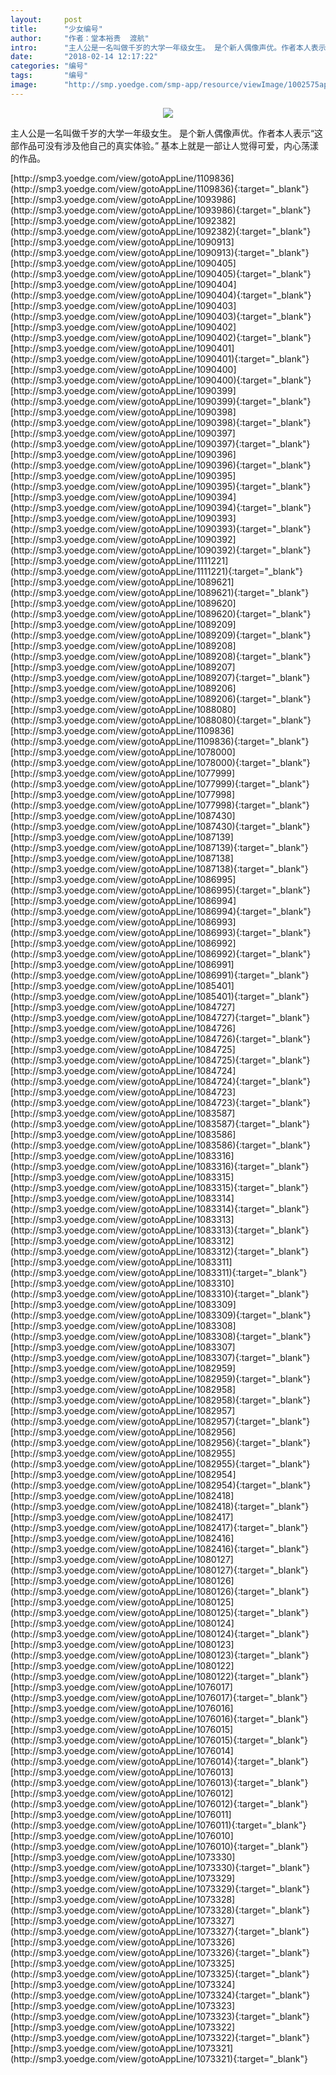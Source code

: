 ```yaml
---
layout:     post
title:      "少女编号"
author:     "作者：堂本裕贵  渡航"
intro:      "主人公是一名叫做千岁的大学一年级女生。 是个新人偶像声优。作者本人表示“这部作品可没有涉及他自己的真实体验。” 基本上就是一部让人觉得可爱，内心荡漾的作品。"
date:       "2018-02-14 12:17:22"
categories: "编号"
tags:       "编号"
image:      "http://smp.yoedge.com/smp-app/resource/viewImage/1002575appline.png"
---
```

<div style="text-align: center">
<p><img src="http://smp.yoedge.com/smp-app/resource/viewImage/1002575appline.png"/></p>
</div>
<p class="post-meta">
<span>主人公是一名叫做千岁的大学一年级女生。 是个新人偶像声优。作者本人表示“这部作品可没有涉及他自己的真实体验。” 基本上就是一部让人觉得可爱，内心荡漾的作品。</span>
</p>
[http://smp3.yoedge.com/view/gotoAppLine/1109836](http://smp3.yoedge.com/view/gotoAppLine/1109836){:target="_blank"}
[http://smp3.yoedge.com/view/gotoAppLine/1093986](http://smp3.yoedge.com/view/gotoAppLine/1093986){:target="_blank"}
[http://smp3.yoedge.com/view/gotoAppLine/1092382](http://smp3.yoedge.com/view/gotoAppLine/1092382){:target="_blank"}
[http://smp3.yoedge.com/view/gotoAppLine/1090913](http://smp3.yoedge.com/view/gotoAppLine/1090913){:target="_blank"}
[http://smp3.yoedge.com/view/gotoAppLine/1090405](http://smp3.yoedge.com/view/gotoAppLine/1090405){:target="_blank"}
[http://smp3.yoedge.com/view/gotoAppLine/1090404](http://smp3.yoedge.com/view/gotoAppLine/1090404){:target="_blank"}
[http://smp3.yoedge.com/view/gotoAppLine/1090403](http://smp3.yoedge.com/view/gotoAppLine/1090403){:target="_blank"}
[http://smp3.yoedge.com/view/gotoAppLine/1090402](http://smp3.yoedge.com/view/gotoAppLine/1090402){:target="_blank"}
[http://smp3.yoedge.com/view/gotoAppLine/1090401](http://smp3.yoedge.com/view/gotoAppLine/1090401){:target="_blank"}
[http://smp3.yoedge.com/view/gotoAppLine/1090400](http://smp3.yoedge.com/view/gotoAppLine/1090400){:target="_blank"}
[http://smp3.yoedge.com/view/gotoAppLine/1090399](http://smp3.yoedge.com/view/gotoAppLine/1090399){:target="_blank"}
[http://smp3.yoedge.com/view/gotoAppLine/1090398](http://smp3.yoedge.com/view/gotoAppLine/1090398){:target="_blank"}
[http://smp3.yoedge.com/view/gotoAppLine/1090397](http://smp3.yoedge.com/view/gotoAppLine/1090397){:target="_blank"}
[http://smp3.yoedge.com/view/gotoAppLine/1090396](http://smp3.yoedge.com/view/gotoAppLine/1090396){:target="_blank"}
[http://smp3.yoedge.com/view/gotoAppLine/1090395](http://smp3.yoedge.com/view/gotoAppLine/1090395){:target="_blank"}
[http://smp3.yoedge.com/view/gotoAppLine/1090394](http://smp3.yoedge.com/view/gotoAppLine/1090394){:target="_blank"}
[http://smp3.yoedge.com/view/gotoAppLine/1090393](http://smp3.yoedge.com/view/gotoAppLine/1090393){:target="_blank"}
[http://smp3.yoedge.com/view/gotoAppLine/1090392](http://smp3.yoedge.com/view/gotoAppLine/1090392){:target="_blank"}
[http://smp3.yoedge.com/view/gotoAppLine/1111221](http://smp3.yoedge.com/view/gotoAppLine/1111221){:target="_blank"}
[http://smp3.yoedge.com/view/gotoAppLine/1089621](http://smp3.yoedge.com/view/gotoAppLine/1089621){:target="_blank"}
[http://smp3.yoedge.com/view/gotoAppLine/1089620](http://smp3.yoedge.com/view/gotoAppLine/1089620){:target="_blank"}
[http://smp3.yoedge.com/view/gotoAppLine/1089209](http://smp3.yoedge.com/view/gotoAppLine/1089209){:target="_blank"}
[http://smp3.yoedge.com/view/gotoAppLine/1089208](http://smp3.yoedge.com/view/gotoAppLine/1089208){:target="_blank"}
[http://smp3.yoedge.com/view/gotoAppLine/1089207](http://smp3.yoedge.com/view/gotoAppLine/1089207){:target="_blank"}
[http://smp3.yoedge.com/view/gotoAppLine/1089206](http://smp3.yoedge.com/view/gotoAppLine/1089206){:target="_blank"}
[http://smp3.yoedge.com/view/gotoAppLine/1088080](http://smp3.yoedge.com/view/gotoAppLine/1088080){:target="_blank"}
[http://smp3.yoedge.com/view/gotoAppLine/1109836](http://smp3.yoedge.com/view/gotoAppLine/1109836){:target="_blank"}
[http://smp3.yoedge.com/view/gotoAppLine/1078000](http://smp3.yoedge.com/view/gotoAppLine/1078000){:target="_blank"}
[http://smp3.yoedge.com/view/gotoAppLine/1077999](http://smp3.yoedge.com/view/gotoAppLine/1077999){:target="_blank"}
[http://smp3.yoedge.com/view/gotoAppLine/1077998](http://smp3.yoedge.com/view/gotoAppLine/1077998){:target="_blank"}
[http://smp3.yoedge.com/view/gotoAppLine/1087430](http://smp3.yoedge.com/view/gotoAppLine/1087430){:target="_blank"}
[http://smp3.yoedge.com/view/gotoAppLine/1087139](http://smp3.yoedge.com/view/gotoAppLine/1087139){:target="_blank"}
[http://smp3.yoedge.com/view/gotoAppLine/1087138](http://smp3.yoedge.com/view/gotoAppLine/1087138){:target="_blank"}
[http://smp3.yoedge.com/view/gotoAppLine/1086995](http://smp3.yoedge.com/view/gotoAppLine/1086995){:target="_blank"}
[http://smp3.yoedge.com/view/gotoAppLine/1086994](http://smp3.yoedge.com/view/gotoAppLine/1086994){:target="_blank"}
[http://smp3.yoedge.com/view/gotoAppLine/1086993](http://smp3.yoedge.com/view/gotoAppLine/1086993){:target="_blank"}
[http://smp3.yoedge.com/view/gotoAppLine/1086992](http://smp3.yoedge.com/view/gotoAppLine/1086992){:target="_blank"}
[http://smp3.yoedge.com/view/gotoAppLine/1086991](http://smp3.yoedge.com/view/gotoAppLine/1086991){:target="_blank"}
[http://smp3.yoedge.com/view/gotoAppLine/1085401](http://smp3.yoedge.com/view/gotoAppLine/1085401){:target="_blank"}
[http://smp3.yoedge.com/view/gotoAppLine/1084727](http://smp3.yoedge.com/view/gotoAppLine/1084727){:target="_blank"}
[http://smp3.yoedge.com/view/gotoAppLine/1084726](http://smp3.yoedge.com/view/gotoAppLine/1084726){:target="_blank"}
[http://smp3.yoedge.com/view/gotoAppLine/1084725](http://smp3.yoedge.com/view/gotoAppLine/1084725){:target="_blank"}
[http://smp3.yoedge.com/view/gotoAppLine/1084724](http://smp3.yoedge.com/view/gotoAppLine/1084724){:target="_blank"}
[http://smp3.yoedge.com/view/gotoAppLine/1084723](http://smp3.yoedge.com/view/gotoAppLine/1084723){:target="_blank"}
[http://smp3.yoedge.com/view/gotoAppLine/1083587](http://smp3.yoedge.com/view/gotoAppLine/1083587){:target="_blank"}
[http://smp3.yoedge.com/view/gotoAppLine/1083586](http://smp3.yoedge.com/view/gotoAppLine/1083586){:target="_blank"}
[http://smp3.yoedge.com/view/gotoAppLine/1083316](http://smp3.yoedge.com/view/gotoAppLine/1083316){:target="_blank"}
[http://smp3.yoedge.com/view/gotoAppLine/1083315](http://smp3.yoedge.com/view/gotoAppLine/1083315){:target="_blank"}
[http://smp3.yoedge.com/view/gotoAppLine/1083314](http://smp3.yoedge.com/view/gotoAppLine/1083314){:target="_blank"}
[http://smp3.yoedge.com/view/gotoAppLine/1083313](http://smp3.yoedge.com/view/gotoAppLine/1083313){:target="_blank"}
[http://smp3.yoedge.com/view/gotoAppLine/1083312](http://smp3.yoedge.com/view/gotoAppLine/1083312){:target="_blank"}
[http://smp3.yoedge.com/view/gotoAppLine/1083311](http://smp3.yoedge.com/view/gotoAppLine/1083311){:target="_blank"}
[http://smp3.yoedge.com/view/gotoAppLine/1083310](http://smp3.yoedge.com/view/gotoAppLine/1083310){:target="_blank"}
[http://smp3.yoedge.com/view/gotoAppLine/1083309](http://smp3.yoedge.com/view/gotoAppLine/1083309){:target="_blank"}
[http://smp3.yoedge.com/view/gotoAppLine/1083308](http://smp3.yoedge.com/view/gotoAppLine/1083308){:target="_blank"}
[http://smp3.yoedge.com/view/gotoAppLine/1083307](http://smp3.yoedge.com/view/gotoAppLine/1083307){:target="_blank"}
[http://smp3.yoedge.com/view/gotoAppLine/1082959](http://smp3.yoedge.com/view/gotoAppLine/1082959){:target="_blank"}
[http://smp3.yoedge.com/view/gotoAppLine/1082958](http://smp3.yoedge.com/view/gotoAppLine/1082958){:target="_blank"}
[http://smp3.yoedge.com/view/gotoAppLine/1082957](http://smp3.yoedge.com/view/gotoAppLine/1082957){:target="_blank"}
[http://smp3.yoedge.com/view/gotoAppLine/1082956](http://smp3.yoedge.com/view/gotoAppLine/1082956){:target="_blank"}
[http://smp3.yoedge.com/view/gotoAppLine/1082955](http://smp3.yoedge.com/view/gotoAppLine/1082955){:target="_blank"}
[http://smp3.yoedge.com/view/gotoAppLine/1082954](http://smp3.yoedge.com/view/gotoAppLine/1082954){:target="_blank"}
[http://smp3.yoedge.com/view/gotoAppLine/1082418](http://smp3.yoedge.com/view/gotoAppLine/1082418){:target="_blank"}
[http://smp3.yoedge.com/view/gotoAppLine/1082417](http://smp3.yoedge.com/view/gotoAppLine/1082417){:target="_blank"}
[http://smp3.yoedge.com/view/gotoAppLine/1082416](http://smp3.yoedge.com/view/gotoAppLine/1082416){:target="_blank"}
[http://smp3.yoedge.com/view/gotoAppLine/1080127](http://smp3.yoedge.com/view/gotoAppLine/1080127){:target="_blank"}
[http://smp3.yoedge.com/view/gotoAppLine/1080126](http://smp3.yoedge.com/view/gotoAppLine/1080126){:target="_blank"}
[http://smp3.yoedge.com/view/gotoAppLine/1080125](http://smp3.yoedge.com/view/gotoAppLine/1080125){:target="_blank"}
[http://smp3.yoedge.com/view/gotoAppLine/1080124](http://smp3.yoedge.com/view/gotoAppLine/1080124){:target="_blank"}
[http://smp3.yoedge.com/view/gotoAppLine/1080123](http://smp3.yoedge.com/view/gotoAppLine/1080123){:target="_blank"}
[http://smp3.yoedge.com/view/gotoAppLine/1080122](http://smp3.yoedge.com/view/gotoAppLine/1080122){:target="_blank"}
[http://smp3.yoedge.com/view/gotoAppLine/1076017](http://smp3.yoedge.com/view/gotoAppLine/1076017){:target="_blank"}
[http://smp3.yoedge.com/view/gotoAppLine/1076016](http://smp3.yoedge.com/view/gotoAppLine/1076016){:target="_blank"}
[http://smp3.yoedge.com/view/gotoAppLine/1076015](http://smp3.yoedge.com/view/gotoAppLine/1076015){:target="_blank"}
[http://smp3.yoedge.com/view/gotoAppLine/1076014](http://smp3.yoedge.com/view/gotoAppLine/1076014){:target="_blank"}
[http://smp3.yoedge.com/view/gotoAppLine/1076013](http://smp3.yoedge.com/view/gotoAppLine/1076013){:target="_blank"}
[http://smp3.yoedge.com/view/gotoAppLine/1076012](http://smp3.yoedge.com/view/gotoAppLine/1076012){:target="_blank"}
[http://smp3.yoedge.com/view/gotoAppLine/1076011](http://smp3.yoedge.com/view/gotoAppLine/1076011){:target="_blank"}
[http://smp3.yoedge.com/view/gotoAppLine/1076010](http://smp3.yoedge.com/view/gotoAppLine/1076010){:target="_blank"}
[http://smp3.yoedge.com/view/gotoAppLine/1073330](http://smp3.yoedge.com/view/gotoAppLine/1073330){:target="_blank"}
[http://smp3.yoedge.com/view/gotoAppLine/1073329](http://smp3.yoedge.com/view/gotoAppLine/1073329){:target="_blank"}
[http://smp3.yoedge.com/view/gotoAppLine/1073328](http://smp3.yoedge.com/view/gotoAppLine/1073328){:target="_blank"}
[http://smp3.yoedge.com/view/gotoAppLine/1073327](http://smp3.yoedge.com/view/gotoAppLine/1073327){:target="_blank"}
[http://smp3.yoedge.com/view/gotoAppLine/1073326](http://smp3.yoedge.com/view/gotoAppLine/1073326){:target="_blank"}
[http://smp3.yoedge.com/view/gotoAppLine/1073325](http://smp3.yoedge.com/view/gotoAppLine/1073325){:target="_blank"}
[http://smp3.yoedge.com/view/gotoAppLine/1073324](http://smp3.yoedge.com/view/gotoAppLine/1073324){:target="_blank"}
[http://smp3.yoedge.com/view/gotoAppLine/1073323](http://smp3.yoedge.com/view/gotoAppLine/1073323){:target="_blank"}
[http://smp3.yoedge.com/view/gotoAppLine/1073322](http://smp3.yoedge.com/view/gotoAppLine/1073322){:target="_blank"}
[http://smp3.yoedge.com/view/gotoAppLine/1073321](http://smp3.yoedge.com/view/gotoAppLine/1073321){:target="_blank"}


